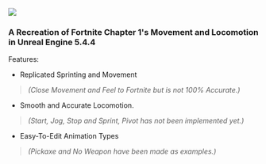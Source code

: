 ![](https://github.com/Raytrac0/FortSource/blob/main/logo.png)
### A Recreation of Fortnite Chapter 1's Movement and Locomotion in Unreal Engine 5.4.4

Features:
- Replicated Sprinting and Movement
> *(Close Movement and Feel to Fortnite but is not 100% Accurate.)*
- Smooth and Accurate Locomotion.
> *(Start, Jog, Stop and Sprint, Pivot has not been implemented yet.)*
- Easy-To-Edit Animation Types
> *(Pickaxe and No Weapon have been made as examples.)*

